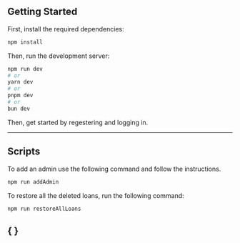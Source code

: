 ## Getting Started

First, install the required dependencies:

```bash
npm install
```

Then, run the development server:

```bash
npm run dev
# or
yarn dev
# or
pnpm dev
# or
bun dev
```

Then, get started by regestering and logging in.

---

## Scripts

To add an admin use the following command and follow the instructions.

```bash
npm run addAdmin
```

To restore all the deleted loans, run the following command:

```bash
npm run restoreAllLoans
```

## { }
